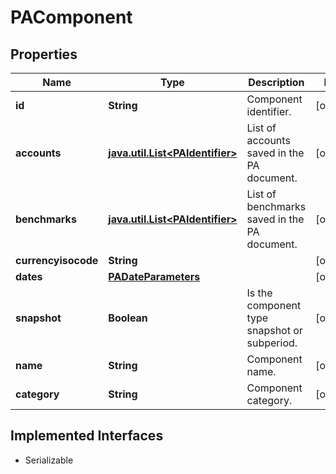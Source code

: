

# PAComponent


## Properties

Name | Type | Description | Notes
------------ | ------------- | ------------- | -------------
**id** | **String** | Component identifier. |  [optional]
**accounts** | [**java.util.List&lt;PAIdentifier&gt;**](PAIdentifier.md) | List of accounts saved in the PA document. |  [optional]
**benchmarks** | [**java.util.List&lt;PAIdentifier&gt;**](PAIdentifier.md) | List of benchmarks saved in the PA document. |  [optional]
**currencyisocode** | **String** |  |  [optional]
**dates** | [**PADateParameters**](PADateParameters.md) |  |  [optional]
**snapshot** | **Boolean** | Is the component type snapshot or subperiod. |  [optional]
**name** | **String** | Component name. |  [optional]
**category** | **String** | Component category. |  [optional]


## Implemented Interfaces

* Serializable


